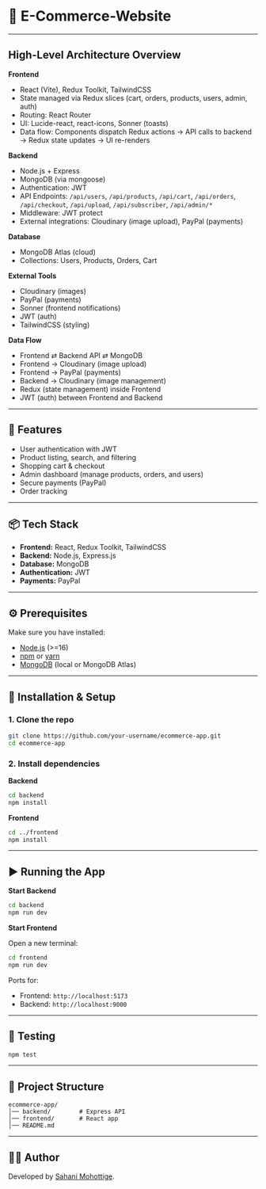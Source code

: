 # 🛒 E-Commerce-Website

---

## High-Level Architecture Overview

**Frontend**
- React (Vite), Redux Toolkit, TailwindCSS
- State managed via Redux slices (cart, orders, products, users, admin, auth)
- Routing: React Router
- UI: Lucide-react, react-icons, Sonner (toasts)
- Data flow: Components dispatch Redux actions → API calls to backend → Redux state updates → UI re-renders

**Backend**
- Node.js + Express
- MongoDB (via mongoose)
- Authentication: JWT
- API Endpoints: `/api/users`, `/api/products`, `/api/cart`, `/api/orders`, `/api/checkout`, `/api/upload`, `/api/subscriber`, `/api/admin/*`
- Middleware: JWT protect
- External integrations: Cloudinary (image upload), PayPal (payments)

**Database**
- MongoDB Atlas (cloud)
- Collections: Users, Products, Orders, Cart

**External Tools**
- Cloudinary (images)
- PayPal (payments)
- Sonner (frontend notifications)
- JWT (auth)
- TailwindCSS (styling)

**Data Flow**
- Frontend ⇄ Backend API ⇄ MongoDB
- Frontend → Cloudinary (image upload)
- Frontend → PayPal (payments)
- Backend → Cloudinary (image management)
- Redux (state management) inside Frontend
- JWT (auth) between Frontend and Backend

---

## 🚀 Features
- User authentication with JWT
- Product listing, search, and filtering
- Shopping cart & checkout
- Admin dashboard (manage products, orders, and users)
- Secure payments (PayPal)
- Order tracking

---

## 📦 Tech Stack
- **Frontend:** React, Redux Toolkit, TailwindCSS
- **Backend:** Node.js, Express.js
- **Database:** MongoDB
- **Authentication:** JWT
- **Payments:** PayPal 

---

## ⚙️ Prerequisites
Make sure you have installed:
- [Node.js](https://nodejs.org/) (>=16)
- [npm](https://www.npmjs.com/) or [yarn](https://yarnpkg.com/)
- [MongoDB](https://www.mongodb.com/) (local or MongoDB Atlas)

---

## 🔧 Installation & Setup

### 1. Clone the repo
```bash
git clone https://github.com/your-username/ecommerce-app.git
cd ecommerce-app
````

### 2. Install dependencies

**Backend**

```bash
cd backend
npm install
```

**Frontend**

```bash
cd ../frontend
npm install
```

---

## ▶️ Running the App

**Start Backend**

```bash
cd backend
npm run dev
```

**Start Frontend**

Open a new terminal:

```bash
cd frontend
npm run dev
```

Ports for:

* Frontend: `http://localhost:5173`
* Backend: `http://localhost:9000`

---

## 🧪 Testing

```bash
npm test
```

---

## 📂 Project Structure

```
ecommerce-app/
│── backend/        # Express API
│── frontend/       # React app
│── README.md
```

---

## 👩‍💻 Author

Developed by [Sahani Mohottige](https://github.com/Sahani-Mohottige).

